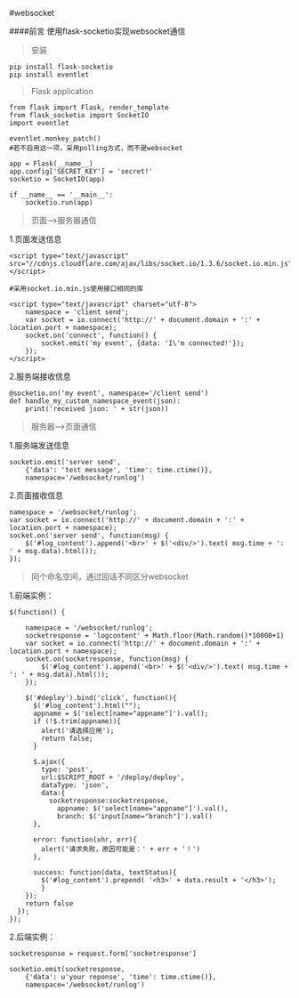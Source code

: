 #websocket

####前言
使用flask-socketio实现websocket通信

>安装

	pip install flask-socketio
	pip install eventlet 


	
>Flask application

	from flask import Flask, render_template
	from flask_socketio import SocketIO
	import eventlet
	
	eventlet.monkey_patch()
	#若不启用这一项，采用polling方式，而不是websocket
	
	app = Flask(__name__)
	app.config['SECRET_KEY'] = 'secret!'
	socketio = SocketIO(app)
	
	if __name__ == '__main__':
	    socketio.run(app)

>页面-->服务器通信

1.页面发送信息

	<script type="text/javascript" src="//cdnjs.cloudflare.com/ajax/libs/socket.io/1.3.6/socket.io.min.js"></script>

	#采用socket.io.min.js使用接口相同的库

	<script type="text/javascript" charset="utf-8">
		namespace = 'client send';
	    var socket = io.connect('http://' + document.domain + ':' + location.port + namespace);
	    socket.on('connect', function() {
	        socket.emit('my event', {data: 'I\'m connected!'});
	    });
	</script>

2.服务端接收信息

	@socketio.on('my event', namespace='/client send')
	def handle_my_custom_namespace_event(json):
	    print('received json: ' + str(json))

>服务器-->页面通信

1.服务端发送信息

	socketio.emit('server send',
		{'data': 'test message', 'time': time.ctime()},
		namespace='/websocket/runlog')

2.页面接收信息

  	namespace = '/websocket/runlog';
    var socket = io.connect('http://' + document.domain + ':' + location.port + namespace);
    socket.on('server send', function(msg) {
        $('#log_content').append('<br>' + $('<div/>').text( msg.time + ': ' + msg.data).html());
    });

>同个命名空间，通过回话不同区分websocket

1.前端实例：

	$(function() {
	
	    namespace = '/websocket/runlog';
	    socketresponse = 'logcontent' + Math.floor(Math.random()*10000+1)
	    var socket = io.connect('http://' + document.domain + ':' + location.port + namespace);
	    socket.on(socketresponse, function(msg) {
	        $('#log_content').append('<br>' + $('<div/>').text( msg.time + ': ' + msg.data).html());
	    });
	
	    $('#deploy').bind('click', function(){
	      $('#log_content').html("");
	      appname = $('select[name="appname"]').val();
	      if (!$.trim(appname)){
	        alert('请选择应用');
	        return false;
	      }
	
	      $.ajax({
	        type: 'post',
	        url:$SCRIPT_ROOT + '/deploy/deploy',
	        dataType: 'json',
	        data:{
	          socketresponse:socketresponse,
		        appname: $('select[name="appname"]').val(),
		        branch: $('input[name="branch"]').val()
	      },
	
	      error: function(xhr, err){
	        alert('请求失败，原因可能是：' + err + '！')
	      },
	
	      success: function(data, textStatus){
	        $('#log_content').prepend( '<h3>' + data.result + '</h3>');
	        }
	    });
	    return false
	  });
	});


2.后端实例：

	socketresponse = request.form['socketresponse']

	socketio.emit(socketresponse,
		{'data': u'your reponse', 'time': time.ctime()},
		namespace='/websocket/runlog')
